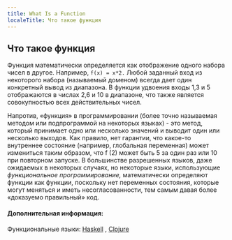 ```yaml
---
title: What Is a Function
localeTitle: Что такое функция
---
```

## Что такое функция

Функция математически определяется как отображение одного набора чисел в другое. Например, `f(x) = x*2.` Любой заданный вход из некоторого набора (называемый доменом) всегда дает один конкретный вывод из диапазона. В функции удвоения входы 1,3 и 5 отображаются в числах 2,6 и 10 в диапазоне, что также является совокупностью всех действительных чисел.

Напротив, «функция» в программировании (более точно называемая методом или подпрограммой на некоторых языках) - это метод, который принимает одно или несколько значений и выводит один или несколько выходов. Как правило, нет гарантии, что какое-то внутреннее состояние (например, глобальная переменная) может измениться таким образом, что f (2) может быть 5 за один раз или 10 при повторном запуске. В большинстве разрешенных языков, даже ожидаемых в некоторых случаях, но некоторые языки, использующие _функциональное программирование,_ математически определяют функции как функции, поскольку нет переменных состояния, которые могут меняться и иметь несогласованности, тем самым давая более «доказуемо правильный» код.

#### Дополнительная информация:

Функциональные языки: [Haskell](http://learnyouahaskell.com/chapters) , [Clojure](https://clojure.org/)